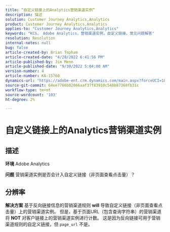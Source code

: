 ```yaml
---
title: “自定义链接上的Analytics营销渠道实例”
description: 描述
solution: Customer Journey Analytics,Analytics
product: Customer Journey Analytics,Analytics
applies-to: "Customer Journey Analytics,Analytics"
keywords: "KCS， Adobe Analytics，营销渠道实例，自定义链接，常见问题解答"
resolution: Resolution
internal-notes: null
bug: false
article-created-by: Brian Topham
article-created-date: "4/28/2022 6:41:56 PM"
article-published-by: Jim Menn
article-published-date: "9/30/2022 5:04:00 AM"
version-number: 4
article-number: KA-15760
dynamics-url: "https://adobe-ent.crm.dynamics.com/main.aspx?forceUCI=1&pagetype=entityrecord&etn=knowledgearticle&id=f30e69e0-22c7-ec11-a7b6-0022480a1b03"
source-git-commit: 64ee7766b02066aaf37f83910c548b87368fb31c
workflow-type: tm+mt
source-wordcount: '103'
ht-degree: 2%

---
```


# 自定义链接上的Analytics营销渠道实例

## 描述


<b>环境</b>
Adobe Analytics

<b>问题</b>
营销渠道实例是否会计入自定义链接（非页面查看点击量）？


## 分辨率


<b>解决方案</b>
基于反向链接信息的营销渠道规则 <b>will</b> 导致自定义链接（非页面查看点击量）上的营销渠道实例。
但是，基于页面URL（包含查询字符串）的营销渠道将 <b>NOT</b> 对客户链接上的营销渠道实例进行计数。
这是因为反向链接可用于营销渠道规则的自定义链接，但 `page_url` 不是。

